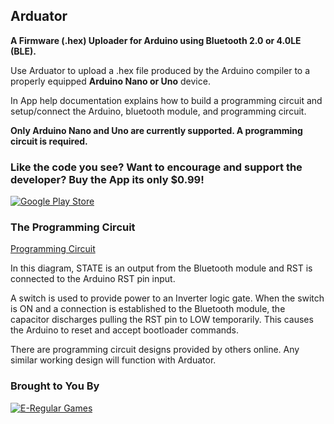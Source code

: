 ## Arduator
**A Firmware (.hex) Uploader for Arduino using Bluetooth 2.0 or 4.0LE (BLE).**

Use Arduator to upload a .hex file produced by the Arduino compiler to a properly equipped **Arduino Nano or Uno** device.

In App help documentation explains how to build a programming circuit and setup/connect the Arduino, bluetooth module, and programming circuit.

**Only Arduino Nano and Uno are currently supported. A programming circuit is required.**

### Like the code you see? Want to encourage and support the developer? Buy the App its only $0.99!
[![Google Play Store](https://raw.githubusercontent.com/e-regular-games/arduator/master/art/google-play-badge.png "Google Play Store")](https://play.google.com/store/apps/details?id=com.e_regular_games.arduator)

### The Programming Circuit

[Programming Circuit](https://raw.githubusercontent.com/e-regular-games/arduator/master/art/google-play-badge.png "Programming Circuit")

In this diagram, STATE is an output from the Bluetooth module and RST is connected to the Arduino RST pin input.

A switch is used to provide power to an Inverter logic gate. When the switch is ON and a connection is established to the Bluetooth module, the capacitor discharges pulling the RST pin to LOW temporarily. This causes the Arduino to reset and accept bootloader commands.

There are programming circuit designs provided by others online. Any similar working design will function with Arduator.

### Brought to You By

[![E-Regular Games](https://raw.githubusercontent.com/e-regular-games/arduator/master/art/company_logo.png "E-Regular Games")](http://e-regular-games.com)
